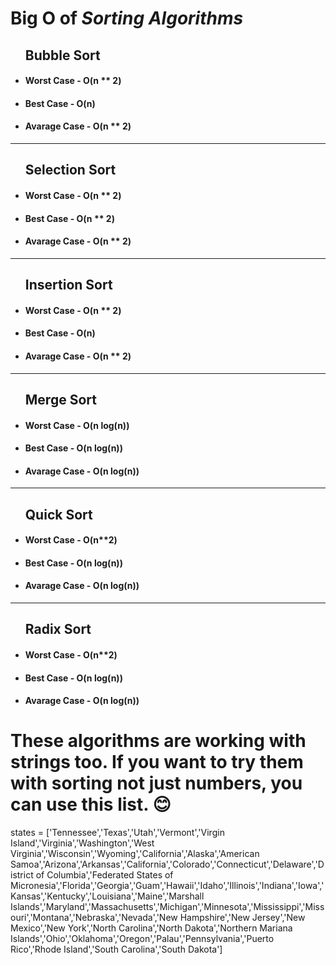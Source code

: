  <h1> Big O of <i>Sorting Algorithms</i></h1>
 
 <ul>
  <h2>Bubble Sort</h2>
  <li>
    <h4>Worst Case - O(n ** 2)</h4>
   </li>
   <li>
    <h4>Best Case - O(n)</h4>
   </li>
    <li>
    <h4>Avarage Case - O(n ** 2)</h4>
   </li>
</ul>
<hr />
 <ul>
  <h2>Selection Sort</h2>
  <li>
    <h4>Worst Case - O(n ** 2)</h4>
   </li>
    <li>
    <h4>Best Case - O(n ** 2)</h4>
   </li>
  <li>
    <h4>Avarage Case - O(n ** 2)</h4>
  </li>
</ul>
<hr />
 <ul>
  <h2>Insertion Sort</h2>
  <li>
    <h4>Worst Case - O(n ** 2)</h4>
   </li>
  <li>
    <h4>Best Case - O(n)</h4>
  </li>
 <li>
  <h4>Avarage Case - O(n ** 2)</h4>
  </li>
</ul>
<hr />
 <ul>
  <h2>Merge Sort</h2>
  <li>
    <h4>Worst Case - O(n log(n))</h4>
    </li>
   <li>
    <h4>Best Case - O(n log(n))</h4>
   </li>
   <li>
   <h4>Avarage Case - O(n log(n))</h4>
  </li>
</ul>
<hr />
 <ul>
  <h2>Quick Sort</h2>
  <li>
    <h4>Worst Case - O(n**2)</h4>
  </li>
 <li>
    <h4>Best Case - O(n log(n))</h4>
   </li>
  <li>
    <h4>Avarage Case - O(n log(n))</h4>
  </li>
</ul>
<hr />
 <ul>
  <h2>Radix Sort</h2>
  <li>
    <h4>Worst Case - O(n**2)</h4>
   </li>
    <li>
    <h4>Best Case - O(n log(n))</h4>
    </li>
 <li>
    <h4>Avarage Case - O(n log(n))</h4>
  </li>
</ul>

<h1>These algorithms are working with strings too. If you want to try them with sorting not just numbers, you can use this list. 😊</h1>

states = ['Tennessee','Texas','Utah','Vermont','Virgin Island','Virginia','Washington','West Virginia','Wisconsin','Wyoming','California','Alaska','American Samoa','Arizona','Arkansas','California','Colorado','Connecticut','Delaware','District of Columbia','Federated States of Micronesia','Florida','Georgia','Guam','Hawaii','Idaho','Illinois','Indiana','Iowa','Kansas','Kentucky','Louisiana','Maine','Marshall Islands','Maryland','Massachusetts','Michigan','Minnesota','Mississippi','Missouri','Montana','Nebraska','Nevada','New Hampshire','New Jersey','New Mexico','New York','North Carolina','North Dakota','Northern Mariana Islands','Ohio','Oklahoma','Oregon','Palau','Pennsylvania','Puerto Rico','Rhode Island','South Carolina','South Dakota']

